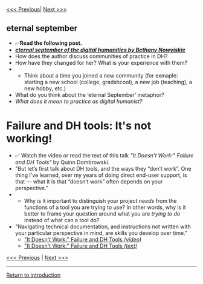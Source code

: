 [<<< Previous](https://github.com/SouthernMethodistUniversity/tools)| [Next >>>](how.md) 

## eternal september 
* :white_check_mark:**Read the following post.**
* ***[eternal september of the digital humanities by Bethany Nowviskie](http://nowviskie.org/2010/eternal-september-of-the-digital-humanities/)***
* How does the author discuss communities of practice in DH? 
* How have they changed for her? What is your experience with them? 
*  * Think about a time you joined a new community (for exmaple: starting a new school (college, gradshcool), a new job (teaching), a new hobby, etc.) 
* What do you think about the ‘eternal September’ metaphor? 
* *What does it mean to practice as digital humanist?* 

# Failure and DH tools: It's not working!  
* :white_check_mark: Watch the video *or* read the text of this talk *"It Doesn't Work:" Failure and DH Tools"* by Quinn Dombrowski.
* "But let’s first talk about DH tools, and the ways they “don’t work”. One thing I’ve learned, over my years of doing direct end-user support, is that — what it is that “doesn’t work” often depends on your perspective." 
* * Why is it important to distinguish your project *needs* from the functions of a tool you are trying to use? In other words, why is it better to frame your question around what you are *trying to do* instead of what can a tool do?  
* "Navigating technical documentation, and instructions not written with your particular perspective in mind, are skills you develop over time."   
    * ["It Doesn't Work:" Failure and DH Tools *(video)*](https://univr.cloud.panopto.eu/Panopto/Pages/Viewer.aspx?id=2b012f49-5821-411f-bbb3-abf800f3eb54)
    * ["It Doesn't Work:" Failure and DH Tools *(text)*](http://quinndombrowski.com/?q=blog/2020/07/21/it-doesnt-work-failure-and-dh-tools)



[<<< Previous](https://github.com/SouthernMethodistUniversity/tools) | [Next >>>](how.md) 

-----

[Return to introduction](https://github.com/SouthernMethodistUniversity/tools)
  
